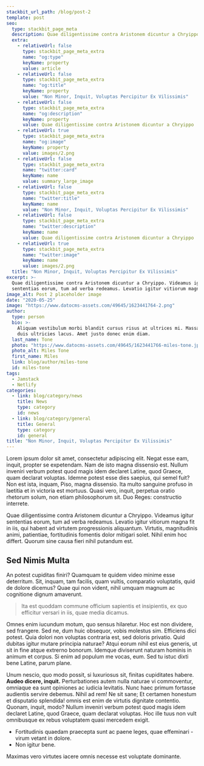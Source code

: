 ```yaml
---
stackbit_url_path: /blog/post-2
template: post
seo:
  type: stackbit_page_meta
  description: Quae diligentissime contra Aristonem dicuntur a Chryippo
  extra:
    - relativeUrl: false
      type: stackbit_page_meta_extra
      name: "og:type"
      keyName: property
      value: article
    - relativeUrl: false
      type: stackbit_page_meta_extra
      name: "og:title"
      keyName: property
      value: "Non Minor, Inquit, Voluptas Percipitur Ex Vilissimis"
    - relativeUrl: false
      type: stackbit_page_meta_extra
      name: "og:description"
      keyName: property
      value: Quae diligentissime contra Aristonem dicuntur a Chryippo
    - relativeUrl: true
      type: stackbit_page_meta_extra
      name: "og:image"
      keyName: property
      value: images/2.png
    - relativeUrl: false
      type: stackbit_page_meta_extra
      name: "twitter:card"
      keyName: name
      value: summary_large_image
    - relativeUrl: false
      type: stackbit_page_meta_extra
      name: "twitter:title"
      keyName: name
      value: "Non Minor, Inquit, Voluptas Percipitur Ex Vilissimis"
    - relativeUrl: false
      type: stackbit_page_meta_extra
      name: "twitter:description"
      keyName: name
      value: Quae diligentissime contra Aristonem dicuntur a Chryippo
    - relativeUrl: true
      type: stackbit_page_meta_extra
      name: "twitter:image"
      keyName: name
      value: images/2.png
  title: "Non Minor, Inquit, Voluptas Percipitur Ex Vilissimis"
excerpt: >-
  Quae diligentissime contra Aristonem dicuntur a Chryippo. Videamus igitur
  sententias eorum, tum ad verba redeamus. Levatio igitur vitiorum magna.
image_alt: Post 2 placeholder image
date: "2020-05-25"
image: "https://www.datocms-assets.com/49645/1623441764-2.png"
author:
  type: person
  bio: >-
    Aliquam vestibulum morbi blandit cursus risus at ultrices mi. Massa placerat
    duis ultricies lacus. Amet justo donec enim diam.
  last_name: Tone
  photo: "https://www.datocms-assets.com/49645/1623441766-miles-tone.jpg"
  photo_alt: Miles Tone
  first_name: Miles
  link: blog/author/miles-tone
  id: miles-tone
tags:
  - Jamstack
  - Netlify
categories:
  - link: blog/category/news
    title: News
    type: category
    id: news
  - link: blog/category/general
    title: General
    type: category
    id: general
title: "Non Minor, Inquit, Voluptas Percipitur Ex Vilissimis"
---
```


Lorem ipsum dolor sit amet, consectetur adipiscing elit. Negat esse eam, inquit, propter se expetendam. Nam de isto magna dissensio est. Nullum inveniri verbum potest quod magis idem declaret Latine, quod Graece, quam declarat voluptas. Idemne potest esse dies saepius, qui semel fuit? Non est ista, inquam, Piso, magna dissensio. Ita multo sanguine profuso in laetitia et in victoria est mortuus. Quasi vero, inquit, perpetua oratio rhetorum solum, non etiam philosophorum sit. Duo Reges: constructio interrete.

Quae diligentissime contra Aristonem dicuntur a Chryippo. Videamus igitur sententias eorum, tum ad verba redeamus. Levatio igitur vitiorum magna fit in iis, qui habent ad virtutem progressionis aliquantum. Virtutis, magnitudinis animi, patientiae, fortitudinis fomentis dolor mitigari solet. Nihil enim hoc differt. Quorum sine causa fieri nihil putandum est.

## Sed Nimis Multa

An potest cupiditas finiri? Quamquam te quidem video minime esse deterritum. Sit, inquam, tam facilis, quam vultis, comparatio voluptatis, quid de dolore dicemus? Quae qui non vident, nihil umquam magnum ac cognitione dignum amaverunt.

> Ita est quoddam commune officium sapientis et insipientis, ex quo efficitur versari in iis, quae media dicamus.

Omnes enim iucundum motum, quo sensus hilaretur. Hoc est non dividere, sed frangere. Sed ne, dum huic obsequor, vobis molestus sim. Efficiens dici potest. Quia dolori non voluptas contraria est, sed doloris privatio. Quid dubitas igitur mutare principia naturae? Atqui eorum nihil est eius generis, ut sit in fine atque extrerno bonorum. Idemque diviserunt naturam hominis in animum et corpus. Si enim ad populum me vocas, eum. Sed tu istuc dixti bene Latine, parum plane.

Unum nescio, quo modo possit, si luxuriosus sit, finitas cupiditates habere. **Audeo dicere, inquit.** Perturbationes autem nulla naturae vi commoventur, omniaque ea sunt opiniones ac iudicia levitatis. Nunc haec primum fortasse audientis servire debemus. Nihil ad rem! Ne sit sane; Et certamen honestum et disputatio splendida! omnis est enim de virtutis dignitate contentio. Quonam, inquit, modo? Nullum inveniri verbum potest quod magis idem declaret Latine, quod Graece, quam declarat voluptas. Hoc ille tuus non vult omnibusque ex rebus voluptatem quasi mercedem exigit.

- Fortitudinis quaedam praecepta sunt ac paene leges, quae effeminari - virum vetant in dolore.
- Non igitur bene.

Maximas vero virtutes iacere omnis necesse est voluptate dominante.
